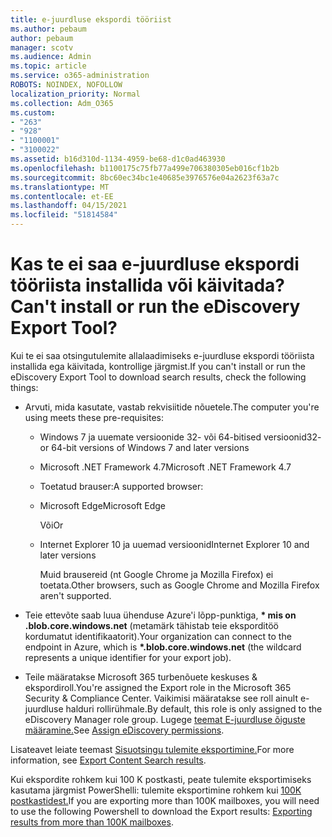 ```yaml
---
title: e-juurdluse ekspordi tööriist
ms.author: pebaum
author: pebaum
manager: scotv
ms.audience: Admin
ms.topic: article
ms.service: o365-administration
ROBOTS: NOINDEX, NOFOLLOW
localization_priority: Normal
ms.collection: Adm_O365
ms.custom:
- "263"
- "928"
- "1100001"
- "3100022"
ms.assetid: b16d310d-1134-4959-be68-d1c0ad463930
ms.openlocfilehash: b1100175c75fb77a499e706380305eb016cf1b2b
ms.sourcegitcommit: 8bc60ec34bc1e40685e3976576e04a2623f63a7c
ms.translationtype: MT
ms.contentlocale: et-EE
ms.lasthandoff: 04/15/2021
ms.locfileid: "51814584"
---
```

# <a name="cant-install-or-run-the-ediscovery-export-tool"></a><span data-ttu-id="20601-102">Kas te ei saa e-juurdluse ekspordi tööriista installida või käivitada?</span><span class="sxs-lookup"><span data-stu-id="20601-102">Can't install or run the eDiscovery Export Tool?</span></span>

<span data-ttu-id="20601-103">Kui te ei saa otsingutulemite allalaadimiseks e-juurdluse ekspordi tööriista installida ega käivitada, kontrollige järgmist.</span><span class="sxs-lookup"><span data-stu-id="20601-103">If you can't install or run the eDiscovery Export Tool to download search results, check the following things:</span></span>
  
- <span data-ttu-id="20601-104">Arvuti, mida kasutate, vastab rekvisiitide nõuetele.</span><span class="sxs-lookup"><span data-stu-id="20601-104">The computer you're using meets these pre-requisites:</span></span>

  - <span data-ttu-id="20601-105">Windows 7 ja uuemate versioonide 32- või 64-bitised versioonid</span><span class="sxs-lookup"><span data-stu-id="20601-105">32- or 64-bit versions of Windows 7 and later versions</span></span>

  - <span data-ttu-id="20601-106">Microsoft .NET Framework 4.7</span><span class="sxs-lookup"><span data-stu-id="20601-106">Microsoft .NET Framework 4.7</span></span>

  - <span data-ttu-id="20601-107">Toetatud brauser:</span><span class="sxs-lookup"><span data-stu-id="20601-107">A supported browser:</span></span>

  - <span data-ttu-id="20601-108">Microsoft Edge</span><span class="sxs-lookup"><span data-stu-id="20601-108">Microsoft Edge</span></span>

    <span data-ttu-id="20601-109">Või</span><span class="sxs-lookup"><span data-stu-id="20601-109">Or</span></span>

  - <span data-ttu-id="20601-110">Internet Explorer 10 ja uuemad versioonid</span><span class="sxs-lookup"><span data-stu-id="20601-110">Internet Explorer 10 and later versions</span></span>

    <span data-ttu-id="20601-111">Muid brausereid (nt Google Chrome ja Mozilla Firefox) ei toetata.</span><span class="sxs-lookup"><span data-stu-id="20601-111">Other browsers, such as Google Chrome and Mozilla Firefox aren't supported.</span></span>

- <span data-ttu-id="20601-112">Teie ettevõte saab luua ühenduse Azure'i lõpp-punktiga, **\* mis on .blob.core.windows.net** (metamärk tähistab teie eksporditöö kordumatut identifikaatorit).</span><span class="sxs-lookup"><span data-stu-id="20601-112">Your organization can connect to the endpoint in Azure, which is **\*.blob.core.windows.net** (the wildcard represents a unique identifier for your export job).</span></span>

- <span data-ttu-id="20601-113">Teile määratakse Microsoft 365 turbenõuete keskuses &amp; ekspordiroll.</span><span class="sxs-lookup"><span data-stu-id="20601-113">You're assigned the Export role in the Microsoft 365 Security &amp; Compliance Center.</span></span> <span data-ttu-id="20601-114">Vaikimisi määratakse see roll ainult e-juurdluse halduri rollirühmale.</span><span class="sxs-lookup"><span data-stu-id="20601-114">By default, this role is only assigned to the eDiscovery Manager role group.</span></span> <span data-ttu-id="20601-115">Lugege [teemat E-juurdluse õiguste määramine.](https://docs.microsoft.com/microsoft-365/compliance/assign-ediscovery-permissions)</span><span class="sxs-lookup"><span data-stu-id="20601-115">See [Assign eDiscovery permissions](https://docs.microsoft.com/microsoft-365/compliance/assign-ediscovery-permissions).</span></span>

<span data-ttu-id="20601-116">Lisateavet leiate teemast [Sisuotsingu tulemite eksportimine.](https://docs.microsoft.com/microsoft-365/compliance/export-search-results)</span><span class="sxs-lookup"><span data-stu-id="20601-116">For more information, see [Export Content Search results](https://docs.microsoft.com/microsoft-365/compliance/export-search-results).</span></span>

<span data-ttu-id="20601-117">Kui ekspordite rohkem kui 100 K postkasti, peate tulemite eksportimiseks kasutama järgmist PowerShelli: tulemite eksportimine rohkem kui [100K postkastidest.](https://docs.microsoft.com/microsoft-365/compliance/export-search-results?view=o365-worldwide%23exporting-results-from-more-than-100000-mailboxes)</span><span class="sxs-lookup"><span data-stu-id="20601-117">If you are exporting more than 100K mailboxes, you will need to use the following Powershell to download the Export results:  [Exporting results from more than 100K mailboxes](https://docs.microsoft.com/microsoft-365/compliance/export-search-results?view=o365-worldwide%23exporting-results-from-more-than-100000-mailboxes).</span></span>